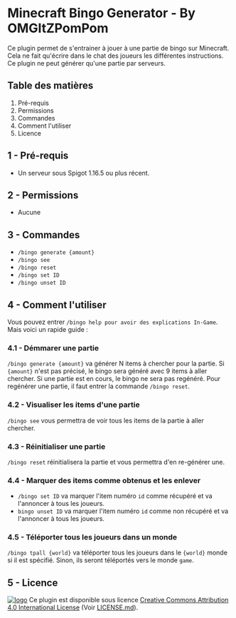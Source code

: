 # Minecraft Bingo Generator - By OMGItZPomPom

Ce plugin permet de s'entrainer à jouer à une partie de bingo sur Minecraft.
Cela ne fait qu'écrire dans le chat des joueurs les différentes instructions.
Ce plugin ne peut générer qu'une partie par serveurs.

## Table des matières
1. Pré-requis
2. Permissions
3. Commandes
4. Comment l'utiliser
5. Licence

## 1 - Pré-requis
- Un serveur sous Spigot 1.16.5 ou plus récent.

## 2 - Permissions
- Aucune

## 3 - Commandes
- ``/bingo generate {amount}``
- ``/bingo see``
- ``/bingo reset``
- ``/bingo set ID``
- ``/bingo unset ID``

## 4 - Comment l'utiliser

Vous pouvez entrer ``/bingo help pour avoir des explications In-Game``. Mais voici un rapide guide :

### 4.1 - Démmarer une partie
``/bingo generate {amount}`` va générer N items à chercher pour la partie. Si ``{amount}`` n'est pas précisé, le bingo sera généré avec 9 items à aller chercher. Si une partie est en cours, le bingo ne sera pas regénéré. Pour regénérer une partie, il faut entrer la commande ``/bingo reset``.

### 4.2 - Visualiser les items d'une partie
``/bingo see`` vous permettra de voir tous les items de la partie à aller chercher.

### 4.3 - Réinitialiser une partie
``/bingo reset`` réinitialisera la partie et vous permettra d'en re-générer une.

### 4.4 - Marquer des items comme obtenus et les enlever

- ``/bingo set ID`` va marquer l'item numéro ``id`` comme récupéré et va l'annoncer à tous les joueurs.
- ``bingo unset ID`` va marquer l'item numéro ``id`` comme non récupéré et va l'annoncer à tous les joueurs.

### 4.5 - Téléporter tous les joueurs dans un monde

``/bingo tpall {world}`` va téléporter tous les joueurs dans le ``{world}`` monde si il est spécifié. Sinon, ils seront téléportés vers le monde ``game``.

## 5 - Licence

[![logo](https://licensebuttons.net/l/by/4.0/88x31.png)](https://creativecommons.org/licenses/by/4.0/) Ce plugin est disponible sous licence [Creative Commons Attribution 4.0 International License](https://creativecommons.org/licenses/by/4.0/) (Voir [LICENSE.md](https://github.com/JunkJumper/MincraftBingoGenerator/blob/master/LICENSE.md)).
